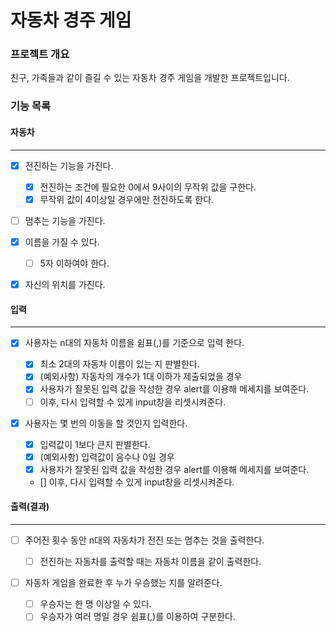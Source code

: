 # 자동차 경주 게임

### 프로젝트 개요

친구, 가족들과 같이 즐길 수 있는 자동차 경주 게임을 개발한 프로젝트입니다.

### 기능 목록

#### 자동차

---

- [x] 전진하는 기능을 가진다.

  - [x] 전진하는 조건에 필요한 0에서 9사이의 무작위 값을 구한다.
  - [x] 무작위 값이 4이상일 경우에만 전진하도록 한다.

- [ ] 멈추는 기능을 가진다.
- [x] 이름을 가질 수 있다.
  - [ ] 5자 이하여야 한다.
- [x] 자신의 위치를 가진다.

#### 입력

---

- [x] 사용자는 n대의 자동차 이름을 쉼표(,)를 기준으로 입력 한다.

  - [x] 최소 2대의 자동차 이름이 있는 지 판별한다.
  - [x] (예외사항) 자동차의 개수가 1대 이하가 제출되었을 경우
  - [x] 사용자가 잘못된 입력 값을 작성한 경우 alert를 이용해 메세지를 보여준다.
  - [ ] 이후, 다시 입력할 수 있게 input창을 리셋시켜준다.

- [x] 사용자는 몇 번의 이동을 할 것인지 입력한다.

  - [x] 입력값이 1보다 큰지 판별한다.
  - [x] (예외사항) 입력값이 음수나 0일 경우
  - [x] 사용자가 잘못된 입력 값을 작성한 경우 alert를 이용해 메세지를 보여준다.
  - [] 이후, 다시 입력할 수 있게 input창을 리셋시켜준다.

#### 출력(결과)

---

- [ ] 주어진 횟수 동안 n대의 자동차가 전진 또는 멈추는 것을 출력한다.

  - [ ] 전진하는 자동차를 출력할 때는 자동차 이름을 같이 출력한다.

- [ ] 자동차 게임을 완료한 후 누가 우승했는 지를 알려준다.

  - [ ] 우승자는 한 명 이상일 수 있다.
  - [ ] 우승자가 여러 명일 경우 쉼표(,)를 이용하여 구분한다.
